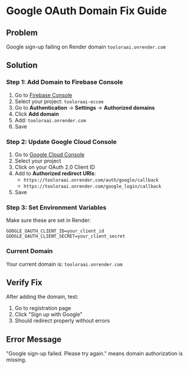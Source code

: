 # Google OAuth Domain Fix Guide

## Problem
Google sign-up failing on Render domain `tooloraai.onrender.com`

## Solution

### Step 1: Add Domain to Firebase Console
1. Go to [Firebase Console](https://console.firebase.google.com)
2. Select your project: `tooloraai-eccee`
3. Go to **Authentication** → **Settings** → **Authorized domains**
4. Click **Add domain**
5. Add: `tooloraai.onrender.com`
6. Save

### Step 2: Update Google Cloud Console
1. Go to [Google Cloud Console](https://console.cloud.google.com/apis/credentials)
2. Select your project
3. Click on your OAuth 2.0 Client ID
4. Add to **Authorized redirect URIs**:
   - `https://tooloraai.onrender.com/auth/google/callback`
   - `https://tooloraai.onrender.com/google_login/callback`
5. Save

### Step 3: Set Environment Variables
Make sure these are set in Render:
```
GOOGLE_OAUTH_CLIENT_ID=your_client_id
GOOGLE_OAUTH_CLIENT_SECRET=your_client_secret
```

### Current Domain
Your current domain is: `tooloraai.onrender.com`

## Verify Fix
After adding the domain, test:
1. Go to registration page
2. Click "Sign up with Google"
3. Should redirect properly without errors

## Error Message
"Google sign-up failed. Please try again." means domain authorization is missing.